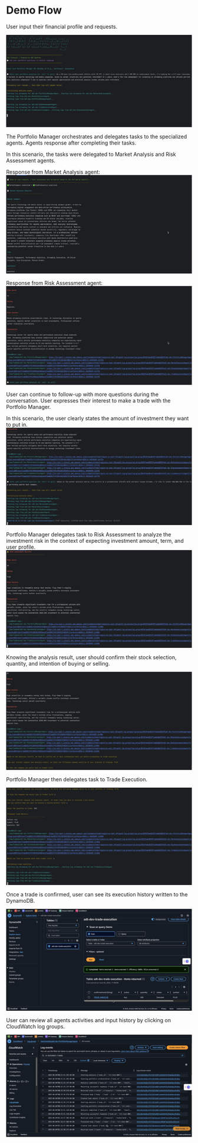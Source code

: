 # Demo Flow

User input their financial profile and requests. 

![A2A Advisory Trading Demo](../demo/adt-demo-screenshot-01.png)

The Portfolio Manager orchestrates and delegates tasks to the specialized agents.
Agents response after completing their tasks.

In this scenario, the tasks were delegated to Market Analysis and Risk Assessment agents. 

Response from Market Analysis agent: 
![A2A Advisory Trading Demo](../demo/adt-demo-screenshot-02.png)

Response from Risk Assessment agent:
![A2A Advisory Trading Demo](../demo/adt-demo-screenshot-03.png)

User can continue to follow-up with more questions during the conversation.
User expresses their interest to make a trade with the Portfolio Manager.

In this scenario, the user clearly states the amount of investment they want to put in.
![A2A Advisory Trading Demo](../demo/adt-demo-screenshot-04.png)

Portfolio Manager delegates task to Risk Assessment to analyze the investment risk in the context of expecting investment amount, term, and user profile.
![A2A Advisory Trading Demo](../demo/adt-demo-screenshot-05.png)

Knowing the analysis result, user should confirm their stock selection, quantity, and intention of buying or selling.

![A2A Advisory Trading Demo](../demo/adt-demo-screenshot-06.png)

Portfolio Manager then delegates task to Trade Execution.

![A2A Advisory Trading Demo](../demo/adt-demo-screenshot-07.png)

Once a trade is confirmed, user can see its execution history written to the DynamoDB.

![A2A Advisory Trading Demo](../demo/adt-demo-screenshot-08.png)

User can review all agents activities and input history by clicking on CloudWatch log groups.

![A2A Advisory Trading Demo](../demo/adt-demo-screenshot-09.png)
